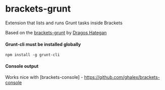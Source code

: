 brackets-grunt
==============
Extension that lists and runs Grunt tasks inside Brackets

Based on the [brackets-grunt](https://github.com/dhategan/brackets-grunt) by [Dragos Hategan](https://github.com/dhategan)

#### Grunt-cli must be installed globally 

```
npm install -g grunt-cli
```

#### Console output

Works nice with [brackets-console] - https://github.com/ghalex/brackets-console
